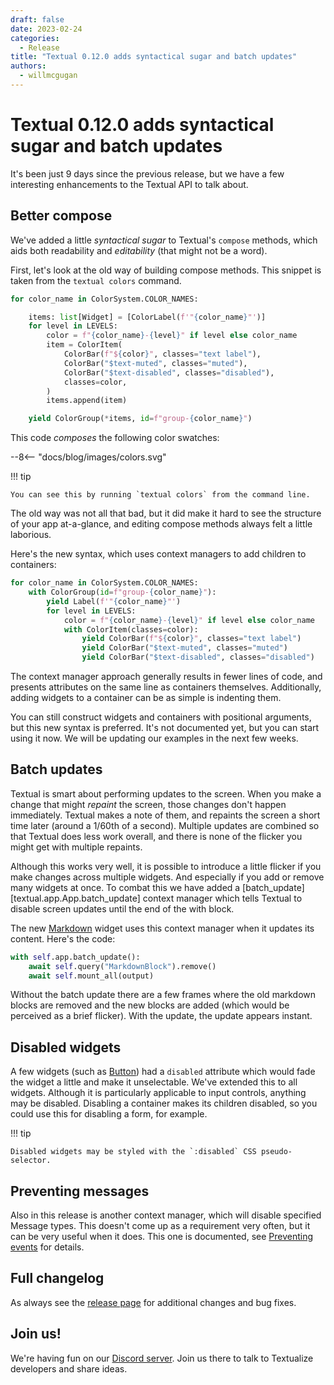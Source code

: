 ```yaml
---
draft: false
date: 2023-02-24
categories:
  - Release
title: "Textual 0.12.0 adds syntactical sugar and batch updates"
authors:
  - willmcgugan
---
```


# Textual 0.12.0 adds syntactical sugar and batch updates

It's been just 9 days since the previous release, but we have a few interesting enhancements to the Textual API to talk about.

<!-- more -->

## Better compose

We've added a little *syntactical sugar* to Textual's `compose` methods, which aids both
readability and *editability* (that might not be a word).

First, let's look at the old way of building compose methods. This snippet is taken from the `textual colors` command.


```python
for color_name in ColorSystem.COLOR_NAMES:

    items: list[Widget] = [ColorLabel(f'"{color_name}"')]
    for level in LEVELS:
        color = f"{color_name}-{level}" if level else color_name
        item = ColorItem(
            ColorBar(f"${color}", classes="text label"),
            ColorBar("$text-muted", classes="muted"),
            ColorBar("$text-disabled", classes="disabled"),
            classes=color,
        )
        items.append(item)

    yield ColorGroup(*items, id=f"group-{color_name}")
```

This code *composes* the following color swatches:

<div>
--8<-- "docs/blog/images/colors.svg"
</div>

!!! tip

    You can see this by running `textual colors` from the command line.


The old way was not all that bad, but it did make it hard to see the structure of your app at-a-glance, and editing compose methods always felt a little laborious.

Here's the new syntax, which uses context managers to add children to containers:

```python
for color_name in ColorSystem.COLOR_NAMES:
    with ColorGroup(id=f"group-{color_name}"):
        yield Label(f'"{color_name}"')
        for level in LEVELS:
            color = f"{color_name}-{level}" if level else color_name
            with ColorItem(classes=color):
                yield ColorBar(f"${color}", classes="text label")
                yield ColorBar("$text-muted", classes="muted")
                yield ColorBar("$text-disabled", classes="disabled")
```

The context manager approach generally results in fewer lines of code, and presents attributes on the same line as containers themselves. Additionally, adding widgets to a container can be as simple is indenting them.

You can still construct widgets and containers with positional arguments, but this new syntax is preferred. It's not documented yet, but you can start using it now. We will be updating our examples in the next few weeks.

## Batch updates

Textual is smart about performing updates to the screen. When you make a change that might *repaint* the screen, those changes don't happen immediately. Textual makes a note of them, and repaints the screen a short time later (around a 1/60th of a second). Multiple updates are combined so that Textual does less work overall, and there is none of the flicker you might get with multiple repaints.

Although this works very well, it is possible to introduce a little flicker if you make changes across multiple widgets. And especially if you add or remove many widgets at once. To combat this we have added a [batch_update][textual.app.App.batch_update] context manager which tells Textual to disable screen updates until the end of the with block.

The new [Markdown](./release0-11-0.md) widget uses this context manager when it updates its content. Here's the code:

```python
with self.app.batch_update():
    await self.query("MarkdownBlock").remove()
    await self.mount_all(output)
```

Without the batch update there are a few frames where the old markdown blocks are removed and the new blocks are added (which would be perceived as a brief flicker). With the update, the update appears instant.

## Disabled widgets

A few widgets (such as [Button](./../../widgets/button.md)) had a `disabled` attribute which would fade the widget a little and make it unselectable. We've extended this to all widgets. Although it is particularly applicable to input controls, anything may be disabled. Disabling a container makes its children disabled, so you could use this for disabling a form, for example.

!!! tip

    Disabled widgets may be styled with the `:disabled` CSS pseudo-selector.

## Preventing messages

Also in this release is another context manager, which will disable specified Message types. This doesn't come up as a requirement very often, but it can be very useful when it does. This one is documented, see [Preventing events](./../../guide/events.md#preventing-messages) for details.

## Full changelog

As always see the [release page](https://github.com/Textualize/textual/releases/tag/v0.12.0) for additional changes and bug fixes.

## Join us!

We're having fun on our [Discord server](https://discord.gg/Enf6Z3qhVr). Join us there to talk to Textualize developers and share ideas.
